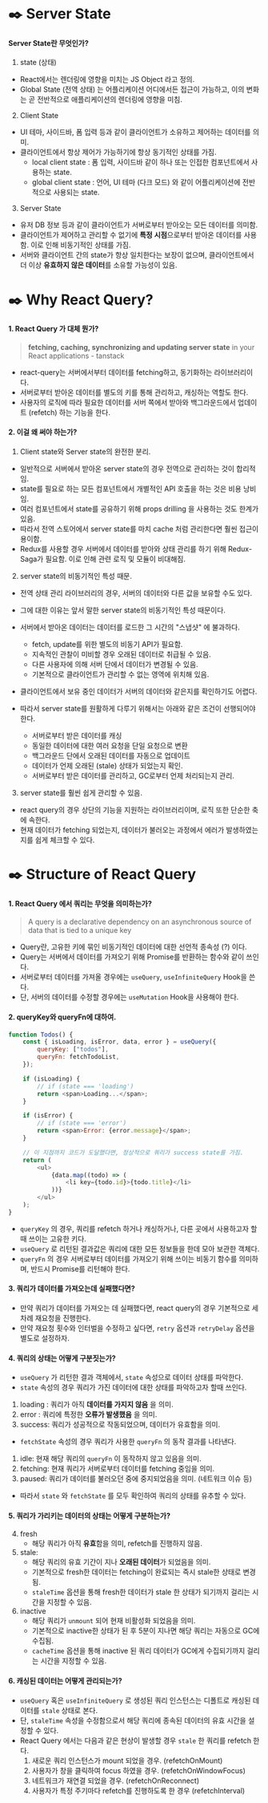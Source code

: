 # ✒️ Server State

#### Server State란 무엇인가?

1. state (상태)

- React에서는 렌더링에 영향을 미치는 JS Object 라고 정의.
- Global State (전역 상태) 는 어플리케이션 어디에서든 접근이 가능하고, 이의 변화는 곧 전반적으로 애플리케이션의 렌더링에 영향을 미침.

2. Client State

- UI 테마, 사이드바, 폼 입력 등과 같이 클라이언트가 소유하고 제어하는 데이터를 의미.
- 클라이언트에서 항상 제어가 가능하기에 항상 동기적인 상태를 가짐.
  - local client state : 폼 입력, 사이드바 같이 하나 또는 인접한 컴포넌트에서 사용하는 state.
  - global client state : 언어, UI 테마 (다크 모드) 와 같이 어플리케이션에 전반적으로 사용되는 state.

3. Server State

- 유저 DB 정보 등과 같이 클라이언트가 서버로부터 받아오는 모든 데이터를 의미함.
- 클라이언트가 제어하고 관리할 수 없기에 **특정 시점**으로부터 받아온 데이터를 사용함. 이로 인해 비동기적인 상태를 가짐.
- 서버와 클라이언트 간의 state가 항상 일치한다는 보장이 없으며, 클라이언트에서 더 이상 **유효하지 않은 데이터**를 소유할 가능성이 있음.

# ✒️ Why React Query?

#### 1. React Query 가 대체 뭔가?

> **fetching, caching, synchronizing and updating server state** in your React applications - tanstack

- react-query는 서버에서부터 데이터를 fetching하고, 동기화하는 라이브러리이다.
- 서버로부터 받아온 데이터를 별도의 키를 통해 관리하고, 캐싱하는 역할도 한다.
- 사용자의 로직에 따라 필요한 데이터를 서버 쪽에서 받아와 백그라운드에서 업데이트 (refetch) 하는 기능을 한다.

#### 2. 이걸 왜 써야 하는가?

1. Client state와 Server state의 완전한 분리.

- 일반적으로 서버에서 받아온 server state의 경우 전역으로 관리하는 것이 합리적임.
- state를 필요로 하는 모든 컴포넌트에서 개별적인 API 호출을 하는 것은 비용 낭비임.
- 여러 컴포넌트에서 state를 공유하기 위해 props drilling 을 사용하는 것도 한계가 있음.
- 따라서 전역 스토어에서 server state를 마치 cache 처럼 관리한다면 훨씬 접근이 용이함.
- Redux를 사용할 경우 서버에서 데이터를 받아와 상태 관리를 하기 위해 Redux-Saga가 필요함. 이로 인해 관련 로직 및 모듈이 비대해짐.

2. server state의 비동기적인 특성 때문.

- 전역 상태 관리 라이브러리의 경우, 서버의 데이터와 다른 값을 보유할 수도 있다.
- 그에 대한 이유는 앞서 말한 server state의 비동기적인 특성 때문이다.
- 서버에서 받아온 데이터는 데이터를 로드한 그 시간의 "스냅샷" 에 불과하다.

  - fetch, update를 위한 별도의 비동기 API가 필요함.
  - 지속적인 관찰이 미비할 경우 오래된 데이터로 취급될 수 있음.
  - 다른 사용자에 의해 서버 단에서 데이터가 변경될 수 있음.
  - 기본적으로 클라이언트가 관리할 수 없는 영역에 위치해 있음.

- 클라이언트에서 보유 중인 데이터가 서버의 데이터와 같은지를 확인하기도 어렵다.
- 따라서 server state를 원활하게 다루기 위해서는 아래와 같은 조건이 선행되어야 한다.

  - 서버로부터 받은 데이터를 캐싱
  - 동일한 데이터에 대한 여러 요청을 단일 요청으로 변환
  - 백그라운드 단에서 오래된 데이터를 자동으로 업데이트
  - 데이터가 언제 오래된 (stale) 상태가 되었는지 확인.
  - 서버로부터 받은 데이터를 관리하고, GC로부터 언제 처리되는지 관리.

3. server state를 훨씬 쉽게 관리할 수 있음.

- react query의 경우 상단의 기능을 지원하는 라이브러리이며, 로직 또한 단순한 축에 속한다.
- 현재 데이터가 fetching 되었는지, 데이터가 불러오는 과정에서 에러가 발생하였는지를 쉽게 체크할 수 있다.

# ✒️ Structure of React Query

#### 1. React Query 에서 쿼리는 무엇을 의미하는가?

> A query is a declarative dependency on an asynchronous source of data that is tied to a unique key

- Query란, 고유한 키에 묶인 비동기적인 데이터에 대한 선언적 종속성 (?) 이다.
- Query는 서버에서 데이터를 가져오기 위해 Promise를 반환하는 함수와 같이 쓰인다.
- 서버로부터 데이터를 가져올 경우에는 `useQuery`, `useInfiniteQuery` Hook을 쓴다.
- 단, 서버의 데이터를 수정할 경우에는 `useMutation` Hook을 사용해야 한다.

#### 2. queryKey와 queryFn에 대하여.

```javascript
function Todos() {
	const { isLoading, isError, data, error } = useQuery({
		queryKey: ["todos"],
		queryFn: fetchTodoList,
	});

	if (isLoading) {
		// if (state === 'loading')
		return <span>Loading...</span>;
	}

	if (isError) {
		// if (state === 'error')
		return <span>Error: {error.message}</span>;
	}

	// 이 지점까지 코드가 도달했다면, 정상적으로 쿼리가 success state를 가짐.
	return (
		<ul>
			{data.map((todo) => (
				<li key={todo.id}>{todo.title}</li>
			))}
		</ul>
	);
}
```

- `queryKey` 의 경우, 쿼리를 refetch 하거나 캐싱하거나, 다른 곳에서 사용하고자 할때 쓰이는 고유한 키다.
- `useQuery` 로 리턴된 결과값은 쿼리에 대한 모든 정보들을 한데 모아 보관한 객체다.
- `queryFn` 의 경우 서버로부터 데이터를 가져오기 위해 쓰이는 비동기 함수를 의미하며, 반드시 Promise를 리턴해야 한다.

#### 3. 쿼리가 데이터를 가져오는데 실패했다면?

- 만약 쿼리가 데이터를 가져오는 데 실패했다면, react query의 경우 기본적으로 세 차례 재요청을 진행한다.
- 만약 재요청 횟수와 인터벌을 수정하고 싶다면, `retry` 옵션과 `retryDelay` 옵션을 별도로 설정하자.

#### 4. 쿼리의 상태는 어떻게 구분짓는가?

- `useQuery` 가 리턴한 결과 객체에서, `state` 속성으로 데이터 상태를 파악한다.
- `state` 속성의 경우 쿼리가 가진 데이터에 대한 상태를 파악하고자 할때 쓰인다.

1. loading : 쿼리가 아직 **데이터를 가지지 않음** 을 의미.
2. error : 쿼리에 특정한 **오류가 발생했음** 을 의미.
3. success: 쿼리가 성공적으로 작동되었으며, 데이터가 유효함을 의미.

- `fetchState` 속성의 경우 쿼리가 사용한 `queryFn` 의 동작 결과를 나타낸다.

1. idle: 현재 해당 쿼리의 `queryFn` 이 동작하지 않고 있음을 의미.
2. fetching: 현재 쿼리가 서버로부터 데이터를 fetching 중임을 의미.
3. paused: 쿼리가 데이터를 불러오던 중에 중지되었음을 의미. (네트워크 이슈 등)

- 따라서 `state` 와 `fetchState` 를 모두 확인하여 쿼리의 상태를 유추할 수 있다.

#### 5. 쿼리가 가리키는 데이터의 상태는 어떻게 구분하는가?

4. fresh
   - 해당 쿼리가 아직 **유효**함을 의미, refetch를 진행하지 않음.
5. stale:
   - 해당 쿼리의 유효 기간이 지나 **오래된 데이터**가 되었음을 의미.
   - 기본적으로 fresh한 데이터는 fetching이 완료되는 즉시 stale한 상태로 변경됨.
   - `staleTime` 옵션을 통해 fresh한 데이터가 stale 한 상태가 되기까지 걸리는 시간을 지정할 수 있음.
6. inactive
   - 해당 쿼리가 `unmount` 되어 현재 비활성화 되었음을 의미.
   - 기본적으로 inactive한 상태가 된 후 5분이 지나면 해당 쿼리는 자동으로 GC에 수집됨.
   - `cacheTime` 옵션을 통해 inactive 된 쿼리 데이터가 GC에게 수집되기까지 걸리는 시간을 지정할 수 있음.

#### 6. 캐싱된 데이터는 어떻게 관리되는가?

- `useQuery` 혹은 `useInfiniteQuery` 로 생성된 쿼리 인스턴스는 디폴트로 캐싱된 데이터를 `stale` 상태로 본다.
- 단, `staleTime` 속성을 수정함으로서 해당 쿼리에 종속된 데이터의 유효 시간을 설정할 수 있다.
- React Query 에서는 다음과 같은 현상이 발생할 경우 `stale` 한 쿼리를 refetch 한다.
  1. 새로운 쿼리 인스턴스가 mount 되었을 경우. (refetchOnMount)
  2. 사용자가 창을 클릭하여 focus 하였을 경우. (refetchOnWindowFocus)
  3. 네트워크가 재연결 되었을 경우. (refetchOnReconnect)
  4. 사용자가 특정 주기마다 refetch를 진행하도록 한 경우 (refetchInterval)
